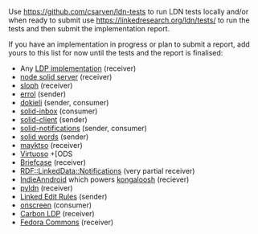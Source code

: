 Use https://github.com/csarven/ldn-tests to run LDN tests locally and/or when
ready to submit use https://linkedresearch.org/ldn/tests/ to run the tests and
then submit the implementation report.

If you have an implementation in progress or plan to submit a report, add yours
to this list for now until the tests and the report is finalised:

* Any [LDP implementation](https://www.w3.org/wiki/LDP_Implementations)
(receiver)
* [node solid server](https://github.com/solid/node-solid-server) (receiver)
* [sloph](https://github.com/rhiaro/sloph) (receiver)
* [errol](https://github.com/linkeddata/errol) (sender)
* [dokieli](https://dokie.li/) (sender, consumer)
* [solid-inbox](https://github.com/solid/solid-inbox) (consumer)
* [solid-client](https://github.com/solid/solid-client) (sender)
* [solid-notifications](https://github.com/solid/solid-notifications)
  (sender, consumer)
* [solid words](https://github.com/melvincarvalho/vocab) (sender)
* [mayktso](https://github.com/csarven/mayktso) (receiver)
* [Virtuoso](https://github.com/openlink/virtuoso-opensource) +[ODS
* [Briefcase](http://ods.openlinksw.com/wiki/ODS/OdsBriefcase) (receiver)
* [RDF::LinkedData::Notifications](https://github.com/kjetilk/p5-rdf-linkeddata-notifications)
(very partial receiver)
* [IndieAnndroid](https://github.com/Kongaloosh/IndieAnndroid) which powers
[kongaloosh](http://kongaloosh.com) (reciever)
* [pyldn](https://github.com/albertmeronyo/pyldn) (receiver)
* [Linked Edit Rules](https://github.com/albertmeronyo/linked-edit-rules)
(sender)
* [onscreen](https://github.com/rhiaro/onscreen) (consumer)
* [Carbon LDP](https://carbonldp.com) (receiver)
* [Fedora Commons](https://github.com/fcrepo4/fcrepo4) (receiver)
